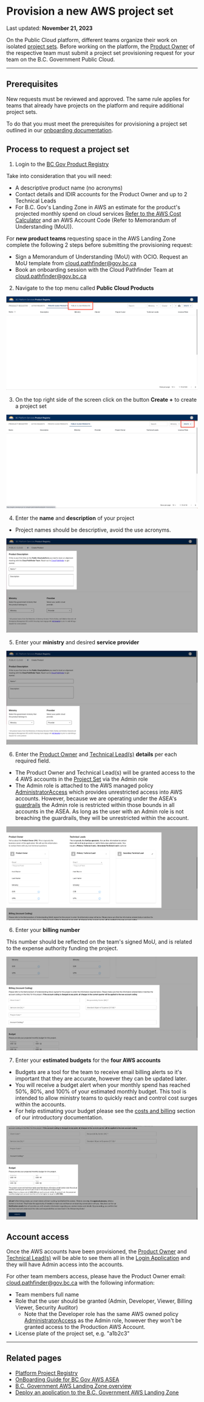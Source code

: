 # Provision a new AWS project set
Last updated: **November 21, 2023**

On the Public Cloud platform, different teams organize their work on isolated [project sets](../design-build-and-deploy-an-application/deploy-an-app-to-the-aws-landing-zone.md#aws-accounts-in-your-project-set). Before working on the platform, the [Product Owner](../get-started/bc-govs-aws-landing-zone-overview.md#key-features-of-the-product-registry-service) of the respective team must submit a project set provisioning request for your team on the B.C. Government Public Cloud.

---

## Prerequisites

New requests must be reviewed and approved. The same rule applies for teams that already have projects on the platform and require additional project sets. 

To do that you must meet the prerequisites for provisioning a project set outlined in our [onboarding documentation](https://digital.gov.bc.ca/cloud/services/public/onboard/).

## Process to request a project set

1. Login to the [BC Gov Product Registry](https://registry.developer.gov.bc.ca/login)

  Take into consideration that you will need: 

  - A descriptive product name (no acronyms)
  - Contact details and IDIR accounts for the Product Owner and up to 2 Technical Leads
  - For B.C. Gov's Landing Zone in AWS an estimate for the product's projected monthly spend on cloud services [Refer to the AWS Cost Calculator](https://calculator.aws/#/) and an AWS Account Code (Refer to Memorandum of Understanding (MoU)).

  For **new product teams** requesting space in the AWS Landing Zone complete the following 2 steps before submitting the provisioning request:

  - Sign a Memorandum of Understanding (MoU) with OCIO. Request an MoU template from cloud.pathfinder@gov.bc.ca
  - Book an onboarding session with the Cloud Pathfinder Team at cloud.pathfinder@gov.bc.ca


2. Navigate to the top menu called **Public Cloud Products**

  ![public-cloud](../images/provision-a-project-set/public-cloud.png)

3. On the top right side of the screen click on the button **Create +** to create a project set

  ![create](../images/provision-a-project-set/create.png)

4. Enter the **name** and **description** of your project

  - Project names should be descriptive, avoid the use acronyms.

  ![description](../images/provision-a-project-set/description.png)

   

5. Enter your **ministry** and desired **service provider**

  ![ministry-provider](../images/provision-a-project-set/ministry-provider.png)

6. Enter the [Product Owner](../get-started/bc-govs-aws-landing-zone-overview.md#key-features-of-the-product-registry-service) and [Technical Lead(s)](get-started/bc-govs-aws-landing-zone-overview.md#key-features-of-the-product-registry-service) **details** per each required field.

    <!-- TODO: move some of this to a separate "RBAC", or "Login Application" document and link to it here -->

  - The Product Owner and Technical Lead(s) will be granted access to the 4 AWS accounts in the [Project Set](../design-build-and-deploy-an-application/deploy-an-app-to-the-aws-landing-zone.md#aws-accounts-in-your-project-set) via the Admin role 
  - The Admin role is attached to the AWS managed policy [AdministratorAccess](https://docs.aws.amazon.com/aws-managed-policy/latest/reference/AdministratorAccess.html) which provides unrestricted access into AWS accounts. However, because we are operating under the ASEA's [guardrails](../get-started/bc-govs-aws-landing-zone-overview.md#security-guardrails) the Admin role is restricted within those bounds in all accounts in the ASEA. As long as the user with an Admin role is not breaching the guardrails, they will be unrestricted within the account.

  ![po-tech-lead](../images/provision-a-project-set/po-tech-leads.png)

    
6. Enter your **billing number**

  This number should be reflected on the team's signed MoU, and is related to the expense authority funding the project.

  ![billing](../images/provision-a-project-set/billing.png)

 

7. Enter your **estimated budgets** for the **four AWS accounts**
  - Budgets are a tool for the team to receive email billing alerts so it's important that they are accurate, however they can be updated later. 
  - You will receive a budget alert when your monthly spend has reached 50%, 80%, and 100% of your estimated monthly budget. This tool is intended to allow ministry teams to quickly react and control cost surges within the accounts. 
  - For help estimating your budget please see the [costs and billing](https://digital.gov.bc.ca/cloud/services/public/intro/#costs) section of our introductory documentation.

  ![budget](../images/provision-a-project-set/budget.png)



## Account access
<!-- TODO: move some of this to a separate "RBAC", or "Login Application" document and link to it here -->
Once the AWS accounts have been provisioned, the [Product Owner](../get-started/bc-govs-aws-landing-zone-overview.md#key-features-of-the-product-registry-service) and [Technical Lead(s)](../get-started/bc-govs-aws-landing-zone-overview.md#key-features-of-the-product-registry-service) will be able to see them all in the [Login Application](https://login.nimbus.cloud.gov.bc.ca/) and they will have Admin access into the accounts.

For other team members access, please have the Product Owner email: cloud.pathfinder@gov.bc.ca with the following information:

- Team members full name
- Role that the user should be granted (Admin, Developer, Viewer, Billing Viewer, Security Auditor)
  - Note that the Developer role has the same AWS owned policy [AdministratorAccess](https://docs.aws.amazon.com/aws-managed-policy/latest/reference/AdministratorAccess.html) as the Admin role, however they won't be granted access to the Production AWS Account.
- License plate of the project set, e.g. "a1b2c3"

---

## Related pages
- [Platform Project Registry](https://registry.developer.gov.bc.ca/login)
- [OnBoarding Guide for BC Gov AWS ASEA](https://digital.gov.bc.ca/cloud/services/public/onboard/)
- [B.C. Government AWS Landing Zone overview](../get-started/bc-govs-aws-landing-zone-overview.md)
- [Deploy an application to the  B.C. Government AWS Landing Zone](../design-build-and-deploy-an-application/deploy-an-app-to-the-aws-landing-zone.md)